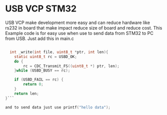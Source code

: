 # USB VCP STM32

USB VCP make development more easy and can reduce hardware like rs232 in board that make impact reduce size of board and reduce cost.
This Example code is for easy use when use to send data from STM32 to PC from USB. 
Just add this in main.c

```C

  int _write(int file, uint8_t *ptr, int len){
	static uint8_t rc = USBD_OK;
	do {
		rc = CDC_Transmit_FS((uint8_t *) ptr, len);
	}while (USBD_BUSY == rc);

	if (USBD_FAIL == rc) {
		return 0;
	}
	return len;
}```

and to send data just use printf("hello data");
